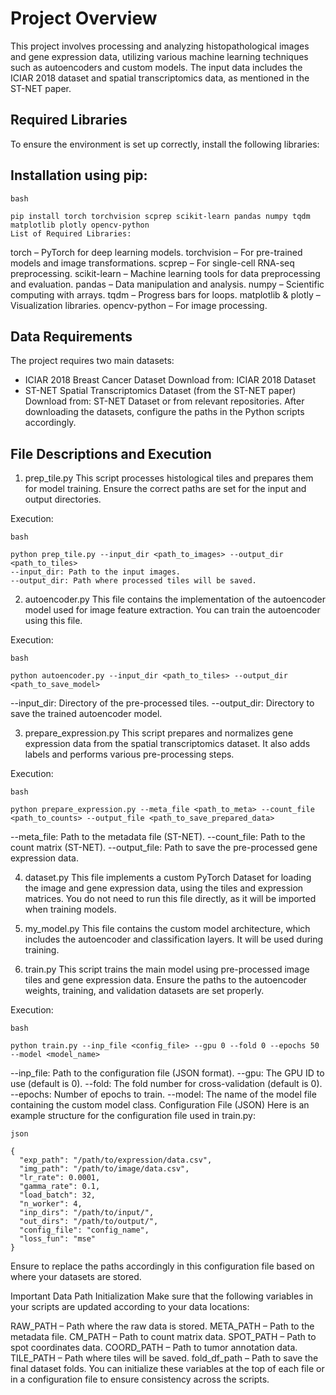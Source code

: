 # Project Overview

This project involves processing and analyzing histopathological images and gene expression data, utilizing various machine learning techniques such as autoencoders and custom models. The input data includes the ICIAR 2018 dataset and spatial transcriptomics data, as mentioned in the ST-NET paper.

## Required Libraries
To ensure the environment is set up correctly, install the following libraries:

## Installation using pip:
```
bash

pip install torch torchvision scprep scikit-learn pandas numpy tqdm matplotlib plotly opencv-python
List of Required Libraries:
```
torch – PyTorch for deep learning models.
torchvision – For pre-trained models and image transformations.
scprep – For single-cell RNA-seq preprocessing.
scikit-learn – Machine learning tools for data preprocessing and evaluation.
pandas – Data manipulation and analysis.
numpy – Scientific computing with arrays.
tqdm – Progress bars for loops.
matplotlib & plotly – Visualization libraries.
opencv-python – For image processing.

## Data Requirements
The project requires two main datasets:

- ICIAR 2018 Breast Cancer Dataset
Download from: ICIAR 2018 Dataset
- ST-NET Spatial Transcriptomics Dataset (from the ST-NET paper)
Download from: ST-NET Dataset or from relevant repositories.
After downloading the datasets, configure the paths in the Python scripts accordingly.

## File Descriptions and Execution
1. prep_tile.py
This script processes histological tiles and prepares them for model training. Ensure the correct paths are set for the input and output directories.

Execution:
```
bash

python prep_tile.py --input_dir <path_to_images> --output_dir <path_to_tiles>
--input_dir: Path to the input images.
--output_dir: Path where processed tiles will be saved.
```
2. autoencoder.py
This file contains the implementation of the autoencoder model used for image feature extraction. You can train the autoencoder using this file.

Execution:
```
bash

python autoencoder.py --input_dir <path_to_tiles> --output_dir <path_to_save_model>
```
--input_dir: Directory of the pre-processed tiles.
--output_dir: Directory to save the trained autoencoder model.

3. prepare_expression.py
This script prepares and normalizes gene expression data from the spatial transcriptomics dataset. It also adds labels and performs various pre-processing steps.

Execution:
```
bash

python prepare_expression.py --meta_file <path_to_meta> --count_file <path_to_counts> --output_file <path_to_save_prepared_data>
```
--meta_file: Path to the metadata file (ST-NET).
--count_file: Path to the count matrix (ST-NET).
--output_file: Path to save the pre-processed gene expression data.

4. dataset.py
This file implements a custom PyTorch Dataset for loading the image and gene expression data, using the tiles and expression matrices. You do not need to run this file directly, as it will be imported when training models.

5. my_model.py
This file contains the custom model architecture, which includes the autoencoder and classification layers. It will be used during training.

6. train.py
This script trains the main model using pre-processed image tiles and gene expression data. Ensure the paths to the autoencoder weights, training, and validation datasets are set properly.

Execution:

```
bash

python train.py --inp_file <config_file> --gpu 0 --fold 0 --epochs 50 --model <model_name>

```
--inp_file: Path to the configuration file (JSON format).
--gpu: The GPU ID to use (default is 0).
--fold: The fold number for cross-validation (default is 0).
--epochs: Number of epochs to train.
--model: The name of the model file containing the custom model class.
Configuration File (JSON)
Here is an example structure for the configuration file used in train.py:

```
json

{
  "exp_path": "/path/to/expression/data.csv",
  "img_path": "/path/to/image/data.csv",
  "lr_rate": 0.0001,
  "gamma_rate": 0.1,
  "load_batch": 32,
  "n_worker": 4,
  "inp_dirs": "/path/to/input/",
  "out_dirs": "/path/to/output/",
  "config_file": "config_name",
  "loss_fun": "mse"
}
```
Ensure to replace the paths accordingly in this configuration file based on where your datasets are stored.

Important Data Path Initialization
Make sure that the following variables in your scripts are updated according to your data locations:

RAW_PATH – Path where the raw data is stored.
META_PATH – Path to the metadata file.
CM_PATH – Path to count matrix data.
SPOT_PATH – Path to spot coordinates data.
COORD_PATH – Path to tumor annotation data.
TILE_PATH – Path where tiles will be saved.
fold_df_path – Path to save the final dataset folds.
You can initialize these variables at the top of each file or in a configuration file to ensure consistency across the scripts.

